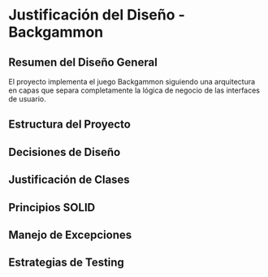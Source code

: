 # Justificación del Diseño - Backgammon

## Resumen del Diseño General
El proyecto implementa el juego Backgammon siguiendo una arquitectura en capas que separa completamente la lógica de negocio de las interfaces de usuario.

## Estructura del Proyecto

## Decisiones de Diseño


## Justificación de Clases


## Principios SOLID


## Manejo de Excepciones


## Estrategias de Testing
